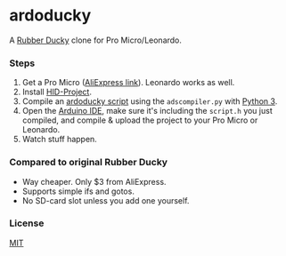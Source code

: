 # ardoducky

A [Rubber Ducky](http://usbrubberducky.com/) clone for Pro Micro/Leonardo.

### Steps
1. Get a Pro Micro ([AliExpress link](https://www.aliexpress.com/item/Mini-Leonardo-Pro-Micro-ATmega32U4-5V-16MHz-Module-For-Arduino-Best-Quality/32284746884.html)). Leonardo works as well.
2. Install [HID-Project](https://github.com/NicoHood/HID).
3. Compile an [ardoducky script](https://github.com/jerwuqu/ardoducky/blob/master/example/hello_world.ads) using the `adscompiler.py` with [Python 3](https://www.python.org/downloads/).
4. Open the [Arduino IDE](https://www.arduino.cc/en/Main/Software), make sure it's including the `script.h` you just compiled, and compile & upload the project to your Pro Micro or Leonardo.
5. Watch stuff happen.

### Compared to original Rubber Ducky
* Way cheaper. Only $3 from AliExpress.
* Supports simple ifs and gotos.
* No SD-card slot unless you add one yourself.

### License
[MIT](https://opensource.org/licenses/MIT)
